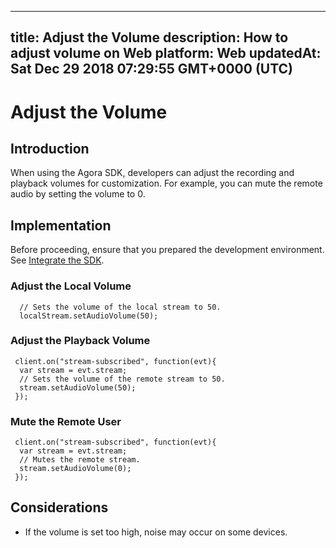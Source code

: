 
---
title: Adjust the Volume
description: How to adjust volume on Web
platform: Web
updatedAt: Sat Dec 29 2018 07:29:55 GMT+0000 (UTC)
---
# Adjust the Volume
## Introduction
When using the Agora SDK, developers can adjust the recording and playback volumes for customization. For example, you can mute the remote audio by setting the volume to 0.
## Implementation
Before proceeding, ensure that you prepared the development environment. See [Integrate the SDK](../../en/Interactive%20Broadcast/web_prepare.md).
### Adjust the Local Volume

```
  // Sets the volume of the local stream to 50.
  localStream.setAudioVolume(50);
```

### Adjust the Playback Volume

```
 client.on("stream-subscribed", function(evt){
  var stream = evt.stream;
  // Sets the volume of the remote stream to 50.
  stream.setAudioVolume(50);
 });
```

### Mute the Remote User

```
 client.on("stream-subscribed", function(evt){
  var stream = evt.stream;
  // Mutes the remote stream.
  stream.setAudioVolume(0);
 });
```

## Considerations

- If the volume is set too high, noise may occur on some devices.
